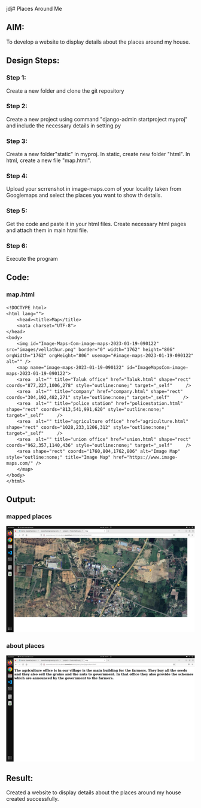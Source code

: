 jdj# Places Around Me
## AIM:
To develop a website to display details about the places around my house.

## Design Steps:

### Step 1:
Create a new folder and clone the git repository

### Step 2:
Create a new project using command "django-admin startproject myproj" and include the necessary details in setting.py

### Step 3:
Create a new folder"static" in myproj. In static, create new folder "html". In html, create a new file "map.html".

### Step 4:
Upload your scrrenshot in image-maps.com of your locality taken from Googlemaps and select the places you want to show th details.

### Step 5:
Get the code and paste it in your html files. Create necessary html pages and attach them in main html file.

### Step 6:
Execute the program


## Code:

### map.html
```
<!DOCTYPE html>
<html lang="">
    <head><title>Map</title>
    <mata charset="UTF-8">
</head>
<body>
    <img id="Image-Maps-Com-image-maps-2023-01-19-090122" src="images/vellathur.png" border="0" width="1762" height="806" orgWidth="1762" orgHeight="806" usemap="#image-maps-2023-01-19-090122" alt="" />
    <map name="image-maps-2023-01-19-090122" id="ImageMapsCom-image-maps-2023-01-19-090122">
    <area  alt="" title="Taluk office" href="Taluk.html" shape="rect" coords="877,227,1006,278" style="outline:none;" target="_self"     />
    <area  alt="" title="company" href="company.html" shape="rect" coords="304,192,482,271" style="outline:none;" target="_self"     />
    <area  alt="" title="police station" href="policestation.html" shape="rect" coords="813,541,991,620" style="outline:none;" target="_self"     />
    <area  alt="" title="agriculture office" href="agriculture.html" shape="rect" coords="1028,233,1206,312" style="outline:none;" target="_self"     />
    <area  alt="" title="union office" href="union.html" shape="rect" coords="962,357,1140,436" style="outline:none;" target="_self"     />
    <area shape="rect" coords="1760,804,1762,806" alt="Image Map" style="outline:none;" title="Image Map" href="https://www.image-maps.com/" />
    </map>
</body>
</html>
```


## Output:
### mapped places

![MAPPEDPLACES](images/mapped.png)

### about places

![ABOUTPLACES](images/aboutmap.png)

## Result:
Created a website to display details about the places around my house created successfully.